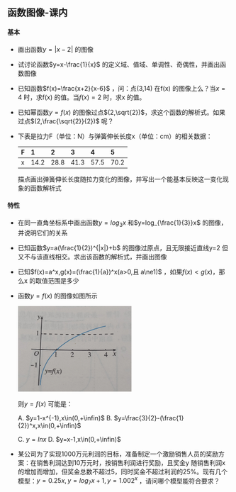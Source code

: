 ## 函数图像-课内

#### 基本

- 画出函数$y=|x-2|$ 的图像

- 试讨论函数$y=x-\frac{1}{x}$ 的定义域、值域、单调性、奇偶性，并画出函数图像

- 已知函数$f(x)=\frac{x+2}{x-6}$ ，问：点(3,14) 在f(x) 的图像上么？当$x=4$ 时，求f(x) 的值。当$f(x)=2$ 时，求x 的值。

- 已知幂函数$y=f(x)$ 的图像过点$(2,\sqrt{2})$，求这个函数的解析式。如果过点$(2,\frac{\sqrt{2}}{2})$ 呢？

- 下表是拉力F（单位：N）与弹簧伸长长度x（单位：cm）的相关数据：

  | F    | 1    | 2    | 3    | 4    | 5    |
  | ---- | ---- | ---- | ---- | ---- | ---- |
  | x    | 14.2 | 28.8 | 41.3 | 57.5 | 70.2 |

  描点画出弹簧伸长长度随拉力变化的图像，并写出一个能基本反映这一变化现象的函数解析式

  

#### 特性

- 在同一直角坐标系中画出函数$y=log_3x$ 和$y=log_{\frac{1}{3}}x$ 的图像，并说明它们的关系

- 已知函数$y=a(\frac{1}{2})^{|x|}+b$ 的图像过原点，且无限接近直线y=2 但又不与该直线相交。求出该函数的解析式，并画出图像

- 已知$f(x)=a^x,g(x)=(\frac{1}{a})^x(a>0,且 a\ne1)$ ，如果$f(x)<g(x)$，那么x 的取值范围是多少

- 函数$y=f(x)$ 的图像如图所示

  <img src="./image-20231107102715692.png" alt="image-20231107102715692" style="zoom:25%;" />

  则$y=f(x)$ 可能是：

  A. $y=1-x^{-1},x\in(0,+\infin)$    B. $y=\frac{3}{2}-(\frac{1}{2})^x,x\in(0,+\infin)$  

  C. $y=lnx$                                     D. $y=x-1,x\in(0,+\infin)$
  
- 某公司为了实现1000万元利润的目标，准备制定一个激励销售人员的奖励方案：在销售利润达到10万元时，按销售利润进行奖励，且奖金y 随销售利润x 的增加而增加，但奖金总数不超过5，同时奖金不超过利润的25%。现有几个模型：$y=0.25x,y=log_7x+1,y=1.002^x$ ，请问哪个模型能符合要求？

